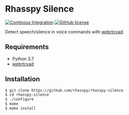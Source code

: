 # Rhasspy Silence

[![Continous Integration](https://github.com/rhasspy/rhasspy-silence/workflows/Tests/badge.svg)](https://github.com/rhasspy/rhasspy-silence/actions)
[![GitHub license](https://img.shields.io/github/license/rhasspy/rhasspy-silence.svg)](https://github.com/rhasspy/rhasspy-silence/blob/master/LICENSE)

Detect speech/silence in voice commands with [webrtcvad](https://github.com/wiseman/py-webrtcvad).

## Requirements

* Python 3.7
* [webrtcvad](https://github.com/wiseman/py-webrtcvad)

## Installation

```bash
$ git clone https://github.com/rhasspy/rhasspy-silence
$ cd rhasspy-silence
$ ./configure
$ make
$ make install
```
